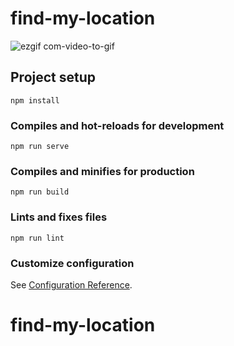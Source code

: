 # find-my-location
![ezgif com-video-to-gif](https://user-images.githubusercontent.com/45143524/92524959-a9880280-f22b-11ea-9f80-378ff8a768d5.gif)

## Project setup
```
npm install
```

### Compiles and hot-reloads for development
```
npm run serve
```

### Compiles and minifies for production
```
npm run build
```

### Lints and fixes files
```
npm run lint
```

### Customize configuration
See [Configuration Reference](https://cli.vuejs.org/config/).
# find-my-location
